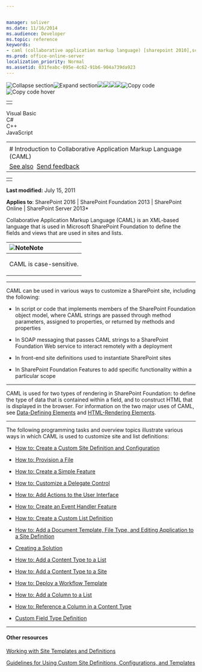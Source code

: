 ```yaml
---


manager: soliver
ms.date: 11/16/2014
ms.audience: Developer
ms.topic: reference
keywords:
- caml (collaborative application markup language) [sharepoint 2010],schemas [SharePoint 2010], CAML,Collaborative Application Markup Language (CAML) [SharePoint 2010]
ms.prod: office-online-server
localization_priority: Normal
ms.assetid: 031feabc-095e-4c62-91b6-904a739da923
---
```


![Collapse
section](../icons/collapse_all.gif "Collapse section")![Expand
section](../icons/expand_all.gif "Expand section")![](../icons/collapse_all.gif)![](../icons/expand_all.gif)![](../icons/dropdown.gif)![](../icons/dropdownHover.gif)![Copy
code](../icons/copycode.gif "Copy code")![Copy code
hover](../icons/copycodeHighlight.gif "Copy code hover")
<table>
<tbody>
<tr class="odd">
<td align="left"></td>
</tr>
</tbody>
</table>

Visual Basic  
C\#  
C++  
JavaScript  

<table>
<tbody>
<tr class="odd">
<td align="left"><span id="runningHeaderText"></span></td>
</tr>
<tr class="even">
<td align="left"># Introduction to Collaborative Application Markup Language (CAML)</td>
</tr>
<tr class="odd">
<td align="left"><a href="#seeAlsoToggle">See also</a>  <span id="headfeedbackarea" class="feedbackhead"><a href="javascript:SubmitFeedback(&#39;docthis@Microsoft.com&#39;,&#39;&#39;,&#39;&#39;,&#39;&#39;,&#39;1.0.18082.1225&#39;,&#39;%0\dThank%20you%20for%20your%20feedback.%20The%20developer%20writing%20teams%20use%20your%20feedback%20to%20improve%20documentation.%20While%20we%20are%20reviewing%20your%20feedback,%20we%20may%20send%20you%20e-mail%20to%20ask%20for%20clarification%20or%20feedback%20on%20a%20solution.%20We%20do%20not%20use%20your%20e-mail%20address%20for%20any%20other%20purpose%20and%20we%20delete%20it%20after%20we%20finish%20our%20review.%0\AFor%20further%20information%20about%20the%20privacy%20policies%20of%20Microsoft,%20please%20see%20http://privacy.microsoft.com/en-us/default.aspx.%0\A%0\d&#39;,&#39;Customer%20feedback&#39;);">Send feedback</a></span></td>
</tr>
</tbody>
</table>

<table>
<colgroup>
<col width="100%" />
</colgroup>
<tbody>
<tr class="odd">
<td align="left"></td>
</tr>
</tbody>
</table>

**Last modified:** July 15, 2011

**Applies to**: SharePoint 2016 | SharePoint Foundation 2013 |
SharePoint Online | SharePoint Server 2013*

Collaborative Application Markup Language (CAML) is an XML-based
language that is used in Microsoft SharePoint Foundation to define the
fields and views that are used in sites and lists.

<table>
<colgroup>
<col width="100%" />
</colgroup>
<thead>
<tr class="header">
<th align="left"><img src="../icons/alert_note.gif" title="Note" alt="Note" /><strong>Note</strong></th>
</tr>
</thead>
<tbody>
<tr class="odd">
<td align="left"><p>CAML is case-sensitive.</p></td>
</tr>
</tbody>
</table>


-----------------------------------------------------------------------------------------------------------------------------------------------------------------------------------------------------------------

CAML can be used in various ways to customize a SharePoint site,
including the following:

-   In script or code that implements members of the SharePoint
    Foundation object model, where CAML strings are passed through
    method parameters, assigned to properties, or returned by methods
    and properties

-   In SOAP messaging that passes CAML strings to a SharePoint
    Foundation Web service to interact remotely with a deployment

-   In front-end site definitions used to instantiate SharePoint sites

-   In SharePoint Foundation Features to add specific functionality
    within a particular scope


--------------------------------------------------------------------------------------------------------------------------------------------------------------------------------------------------------

CAML is used for two types of rendering in SharePoint Foundation: to
define the type of data that is contained within a field, and to
construct HTML that is displayed in the browser. For information on the
two major uses of CAML, see <span sdata="link">[Data-Defining
Elements](data-defining-elements.htm)</span> and <span
sdata="link">[HTML-Rendering
Elements](html-rendering-elements.htm)</span>.


----------------------------------------------------------------------------------------------------------------------------------------------------------------------------------------------------------

The following programming tasks and overview topics illustrate various
ways in which CAML is used to customize site and list definitions:

-   [How to: Create a Custom Site Definition and
    Configuration](http://msdn.microsoft.com/library/62b0552d-b7a7-4856-b906-c7bcb3155792(Office.15).aspx)

-   [How to: Provision a
    File](http://msdn.microsoft.com/library/438d5a75-7f39-4fa9-a365-d86e8ba967b6(Office.15).aspx)

-   [How to: Create a Simple
    Feature](http://msdn.microsoft.com/library/c7dc2cfb-0cfa-44d8-b95f-4b95b1847e18(Office.15).aspx)

-   [How to: Customize a Delegate
    Control](http://msdn.microsoft.com/library/9db44a39-33df-43d9-b873-3b41310090af(Office.15).aspx)

-   [How to: Add Actions to the User
    Interface](http://msdn.microsoft.com/library/b2403912-161d-408f-90ae-6b95c014d054(Office.15).aspx)

-   [How to: Create an Event Handler
    Feature](http://msdn.microsoft.com/library/4f70b1ea-dafe-4068-a6b0-55402b7618dc(Office.15).aspx)

-   [How to: Create a Custom List
    Definition](http://msdn.microsoft.com/library/6f0aed4a-d80a-4e42-8f12-c6b83c8cc207(Office.15).aspx)

-   [How to: Add a Document Template, File Type, and Editing Application
    to a Site
    Definition](http://msdn.microsoft.com/library/09503b28-df8c-4e22-b4f8-7272fd1dac2b(Office.15).aspx)

-   [Creating a
    Solution](http://msdn.microsoft.com/library/74e59a33-4e52-4282-99aa-0d17c322fa70(Office.15).aspx)

-   [How to: Add a Content Type to a
    List](http://msdn.microsoft.com/library/5ae6e295-a406-4f90-920f-030c0dfcd666(Office.15).aspx)

-   [How to: Add a Content Type to a
    Site](http://msdn.microsoft.com/library/8c448bfb-4036-451c-ac7d-2eccf13ccd5e(Office.15).aspx)

-   [How to: Deploy a Workflow
    Template](http://msdn.microsoft.com/library/ce2d465e-55cf-4465-8c98-c1c7c7a37e68(Office.15).aspx)

-   [How to: Add a Column to a
    List](http://msdn.microsoft.com/library/01ca58dc-2158-4526-a72d-036aaa2e6258(Office.15).aspx)

-   [How to: Reference a Column in a Content
    Type](http://msdn.microsoft.com/library/532c0174-a347-4ce2-8e5a-e129cdbe09f2(Office.15).aspx)

-   [Custom Field Type
    Definition](http://msdn.microsoft.com/library/b3315997-671f-4c29-9518-48cc4592f205(Office.15).aspx)


-------------------------------------------------------------------------------------------------------------------------------------------------------------------------------------------

#### Other resources

[Working with Site Templates and
Definitions](http://msdn.microsoft.com/library/1edf6d4d-eddb-4cb5-9034-ed394e8a3e01(Office.15).aspx)

[Guidelines for Using Custom Site Definitions, Configurations, and
Templates](http://msdn.microsoft.com/library/bc4e01b7-2aca-4cce-8bfa-4b647f95ff1d(Office.15).aspx)








